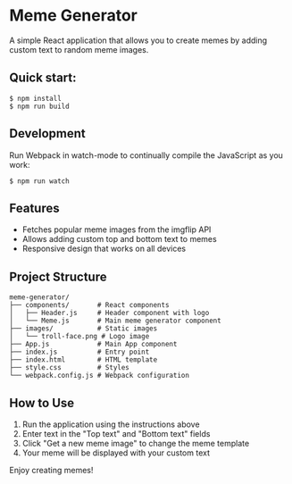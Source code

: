 # Meme Generator

A simple React application that allows you to create memes by adding custom text to random meme images.

## Quick start:

```
$ npm install
$ npm run build
```

## Development

Run Webpack in watch-mode to continually compile the JavaScript as you work:

```
$ npm run watch
```

## Features

- Fetches popular meme images from the imgflip API
- Allows adding custom top and bottom text to memes
- Responsive design that works on all devices

## Project Structure

```
meme-generator/
├── components/       # React components
│   ├── Header.js     # Header component with logo
│   └── Meme.js       # Main meme generator component
├── images/           # Static images
│   └── troll-face.png # Logo image
├── App.js            # Main App component
├── index.js          # Entry point
├── index.html        # HTML template
├── style.css         # Styles
└── webpack.config.js # Webpack configuration
```

## How to Use

1. Run the application using the instructions above
2. Enter text in the "Top text" and "Bottom text" fields
3. Click "Get a new meme image" to change the meme template
4. Your meme will be displayed with your custom text

Enjoy creating memes!

